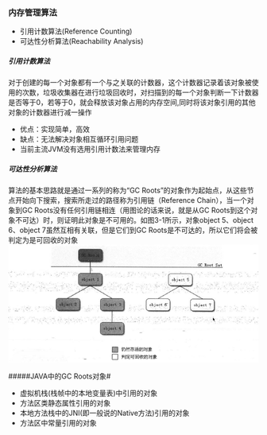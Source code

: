 ### 内存管理算法

* 引用计数算法\(Reference Counting\)
* 可达性分析算法\(Reachability Analysis\)

##### 引用计数算法

对于创建的每一个对象都有一个与之关联的计数器，这个计数器记录着该对象被使用的次数，垃圾收集器在进行垃圾回收时，对扫描到的每一个对象判断一下计数器是否等于0，若等于0，就会释放该对象占用的内存空间,同时将该对象引用的其他对象的计数器进行减一操作

* 优点：实现简单，高效
* 缺点：无法解决对象相互循环引用问题
* 当前主流JVM没有选用引用计数法来管理内存

##### 可达性分析算法

算法的基本思路就是通过一系列的称为“GC Roots”的对象作为起始点，从这些节点开始向下搜索，搜索所走过的路径称为引用链（Reference Chain），当一个对象到GC Roots没有任何引用链相连（用图论的话来说，就是从GC Roots到这个对象不可达）时，则证明此对象是不可用的。如图3-1所示，对象object 5、object 6、object 7虽然互相有关联，但是它们到GC Roots是不可达的，所以它们将会被判定为是可回收的对象
![](/assets/20170729164201.png)


#####JAVA中的GC Roots对象#
* 虚拟机栈(栈帧中的本地变量表)中引用的对象
* 方法区类静态属性引用的对象
* 本地方法栈中的JNI(即一般说的Native方法)引用的对象
* 方法区中常量引用的对象
